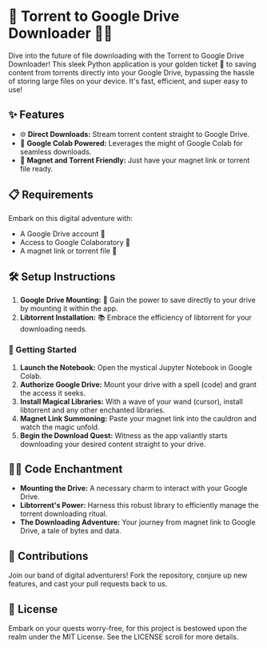 # 🎦 Torrent to Google Drive Downloader 🚀🌐

Dive into the future of file downloading with the Torrent to Google Drive Downloader! This sleek Python application is your golden ticket 🎫 to saving content from torrents directly into your Google Drive, bypassing the hassle of storing large files on your device. It's fast, efficient, and super easy to use!

## ✨ Features

- 🌐 **Direct Downloads:** Stream torrent content straight to Google Drive.
- 🌟 **Google Colab Powered:** Leverages the might of Google Colab for seamless downloads.
- 🔗 **Magnet and Torrent Friendly:** Just have your magnet link or torrent file ready.

## 📋 Requirements

Embark on this digital adventure with:

- A Google Drive account 📁
- Access to Google Colaboratory 🧪
- A magnet link or torrent file 🧲


## 🛠 Setup Instructions

1. **Google Drive Mounting:** 🗻 Gain the power to save directly to your drive by mounting it within the app.
2. **Libtorrent Installation:** 📚 Embrace the efficiency of libtorrent for your downloading needs.

### 🚀 Getting Started

1. **Launch the Notebook:** Open the mystical Jupyter Notebook in Google Colab.
2. **Authorize Google Drive:** Mount your drive with a spell (code) and grant the access it seeks.
3. **Install Magical Libraries:** With a wave of your wand (cursor), install libtorrent and any other enchanted libraries.
4. **Magnet Link Summoning:** Paste your magnet link into the cauldron and watch the magic unfold.
5. **Begin the Download Quest:** Witness as the app valiantly starts downloading your desired content straight to your drive.

## 🧙‍♂️ Code Enchantment

- **Mounting the Drive:** A necessary charm to interact with your Google Drive.
- **Libtorrent's Power:** Harness this robust library to efficiently manage the torrent downloading ritual.
- **The Downloading Adventure:** Your journey from magnet link to Google Drive, a tale of bytes and data.

## 🤝 Contributions

Join our band of digital adventurers! Fork the repository, conjure up new features, and cast your pull requests back to us.

## 📜 License

Embark on your quests worry-free, for this project is bestowed upon the realm under the MIT License. See the LICENSE scroll for more details.
